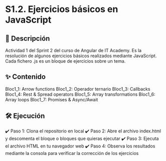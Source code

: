 # S1.2. Ejercicios básicos en JavaScript
## **📄 Descripción**
Actividad 1 del Sprint 2 del curso de Angular de IT Academy. Es la resolución de algunos ejercicios básicos realizados mediante JavaScript. Cada fichero .js es un bloque de ejercicios sobre un tema.

## **✨ Contenido**
Bloc1_1: Arrow functions
Bloc1_2: Operador ternario
Bloc1_3: Callbacks
Bloc1_4: Rest & Spread operators
Bloc1_5: Array transformations
Bloc1_6: Array loops
Bloc1_7: Promises & Async/Await

## **🛠️ Ejecución**
✔️ Paso 1: Clona el repositorio en local ✔️ Paso 2: Abre el archivo index.html y descomenta el bloque o bloques que quieras ejecutar ✔️ Paso 3: Ejecuta el archivo HTML en tu navegador web ✔️ Paso 4: Observa los resultados mediante la consola para verificar la corrección de los ejercicios
